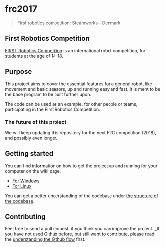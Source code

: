 # frc2017
> First robotics competition: Steamworks - Denmark

## First Robotics Competition
[FIRST Robotics Competition](https://www.firstinspires.org/robotics/frc) is an international robot competition, for students at the age of 14-18.

## Purpose
This project aims to cover the essential features for a general robot, like movement and basic sensors, up and running easy and fast. It is ment to be the base program to be built further upon.

The code can be used as an example, for other people or teams, participating in the First Robotics Competition.

### The future of this project
We will keep updating this repository for the next FRC competition (2018), and possibly even longer.

## Getting started
You can find information on how to get the project up and running for your computer on the wiki page.

- [For Windows](https://github.com/dk-robotics/frc2017/wiki/Setup-on-Windows)
- [For Linux](https://github.com/dk-robotics/frc2017/wiki/Setup-on-Linux)

You can get a better understanding of the codebase under [the structure of the codebase](https://github.com/dk-robotics/frc2017/wiki/The-structure-of-the-codebase).

## Contributing
Feel free to send a pull request, if you think you can improve the project. _If you have not used Github before, but still want to contribute, please read the [understanding the Github flow](https://guides.github.com/introduction/flow/) first.
